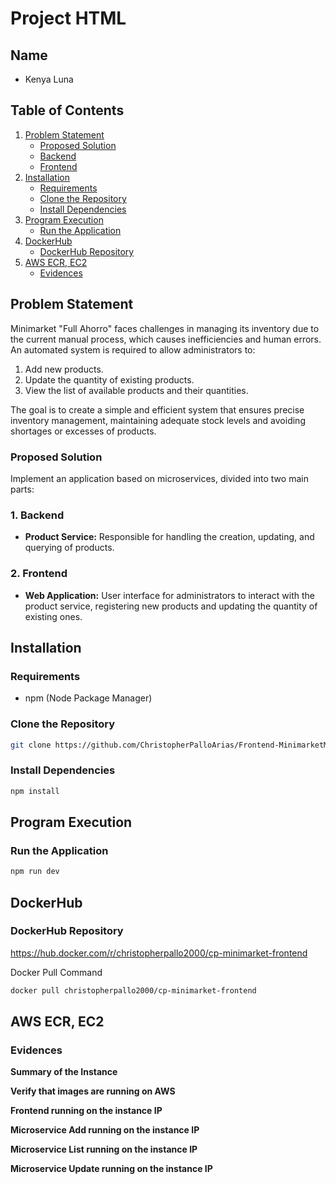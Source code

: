 # Project HTML

## Name

- Kenya Luna

## Table of Contents

1. [Problem Statement](#problem-statement)
   - [Proposed Solution](#proposed-solution)
   - [Backend](#backend)
   - [Frontend](#frontend)
2. [Installation](#installation)
   - [Requirements](#requirements)
   - [Clone the Repository](#clone-the-repository)
   - [Install Dependencies](#install-dependencies)
3. [Program Execution](#program-execution)
   - [Run the Application](#run-the-application)
4. [DockerHub](#dockerhub)
   - [DockerHub Repository](#dockerhub-repository)
5. [AWS ECR, EC2](#aws-ecr-ec2)
   - [Evidences](#evidences)


## Problem Statement

Minimarket "Full Ahorro" faces challenges in managing its inventory due to the current manual process, which causes inefficiencies and human errors. An automated system is required to allow administrators to:

1. Add new products.
2. Update the quantity of existing products.
3. View the list of available products and their quantities.

The goal is to create a simple and efficient system that ensures precise inventory management, maintaining adequate stock levels and avoiding shortages or excesses of products.

### Proposed Solution

Implement an application based on microservices, divided into two main parts:

### 1. Backend

- **Product Service:** Responsible for handling the creation, updating, and querying of products.

### 2. Frontend

- **Web Application:** User interface for administrators to interact with the product service, registering new products and updating the quantity of existing ones.

## Installation

### Requirements

- npm (Node Package Manager)

### Clone the Repository

```sh
git clone https://github.com/ChristopherPalloArias/Frontend-MinimarketMicroservices.git
```

### Install Dependencies
```sh
npm install
```
## Program Execution
### Run the Application
```sh
npm run dev
```

## DockerHub
### DockerHub Repository

https://hub.docker.com/r/christopherpallo2000/cp-minimarket-frontend

Docker Pull Command
```sh
docker pull christopherpallo2000/cp-minimarket-frontend
```

## AWS ECR, EC2 
### Evidences
**Summary of the Instance**


**Verify that images are running on AWS**


**Frontend running on the instance IP**



**Microservice Add running on the instance IP**



**Microservice List running on the instance IP**

**Microservice Update running on the instance IP**

